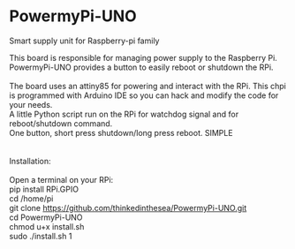 # PowermyPi-UNO
Smart supply unit for Raspberry-pi family

This board is responsible for managing power supply to the Raspberry Pi.<br/>
PowermyPi-UNO provides a button to easily reboot or shutdown the RPi.<br/><br/>
The board uses an attiny85 for powering and interact with the RPi. This chpi is programmed with Arduino IDE so you can hack and modify the code for your needs.<br/>
A little Python script run on the RPi for watchdog signal and for reboot/shutdown command.<br/>
One button, short press shutdown/long press reboot. SIMPLE<br/>
<br/><br/>
Installation:<br/><br/>
Open a terminal on your RPi:<br/>
pip install RPi.GPIO<br/>
cd /home/pi<br/>
git clone https://github.com/thinkedinthesea/PowermyPi-UNO.git<br/>
cd PowermyPi-UNO<br/>
chmod u+x install.sh<br/>
sudo ./install.sh 1<br/>
